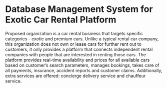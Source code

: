 # Database Management System for Exotic Car Rental Platform
Proposed organization is a car rental business that targets specific categories - exotic and premium cars. Unlike a typical rental car company, this organization does not own or lease cars for further rent out to customers, it only provides a platform that connects independent rental companies with people that are interested in renting those cars. The platform provides real-time availability and prices for all available cars based on customer’s search parameters, manages bookings, takes care of all payments, insurance, accident reports and customer claims. Additionally, extra services are offered: concierge delivery service and chauffeur service.

